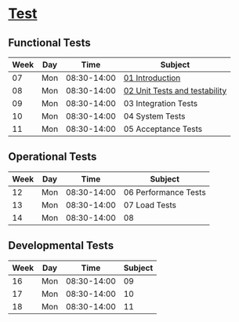 # [Test](https://datsoftlyngby.github.io/soft2020spring/TST/)

## Functional Tests

| Week | Day | Time        | Subject                                             |
| ---- | --- | ----------- | --------------------------------------------------- |
| 07   | Mon | 08:30-14:00 | [01 Introduction](Functional/day1.md)               |
| 08   | Mon | 08:30-14:00 | [02 Unit Tests and testability](Functional/day2.md) |
| 09   | Mon | 08:30-14:00 | 03 Integration Tests                                |
| 10   | Mon | 08:30-14:00 | 04 System Tests                                     |
| 11   | Mon | 08:30-14:00 | 05 Acceptance Tests                                 |

## Operational Tests

| Week | Day | Time        | Subject              |
| ---- | --- | ----------- | -------------------- |
| 12   | Mon | 08:30-14:00 | 06 Performance Tests |
| 13   | Mon | 08:30-14:00 | 07 Load Tests        |
| 14   | Mon | 08:30-14:00 | 08                   |

## Developmental Tests

| Week | Day | Time        | Subject |
| ---- | --- | ----------- | ------- |
| 16   | Mon | 08:30-14:00 | 09      |
| 17   | Mon | 08:30-14:00 | 10      |
| 18   | Mon | 08:30-14:00 | 11      |
